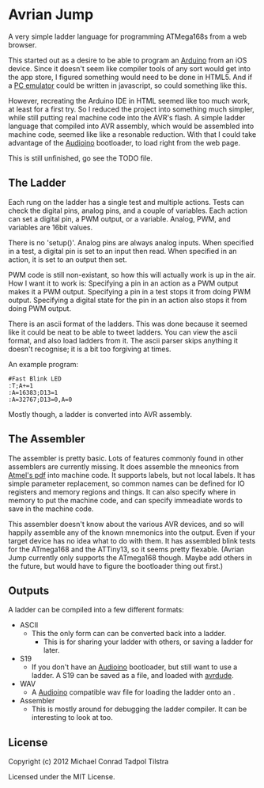 
Avrian Jump
===========

A very simple ladder language for programming ATMega168s from a web browser.

This started out as a desire to be able to program an [Arduino][] from an iOS device.  Since it
doesn't seem like compiler tools of any sort would get into the app store, I figured something
would need to be done in HTML5.  And if a [PC emulator][pcemu] could be written in javascript,
so could something like this.

However, recreating the Arduino IDE in HTML seemed like too much work, at least for a first
try.  So I reduced the project into something much simpler, while still putting real machine
code into the AVR's flash.  A simple ladder language that compiled into AVR assembly, which
would be assembled into machine code, seemed like like a resonable reduction.  With that I
could take advantage of the [Audioino][] bootloader, to load right from the web page.

This is still unfinished, go see the TODO file.

The Ladder
----------

Each rung on the ladder has a single test and multiple actions.  Tests can check the digital
pins, analog pins, and a couple of variables.  Each action can set a digital pin, a PWM output,
or a variable.  Analog, PWM, and variables are 16bit values.

There is no 'setup()'.  Analog pins are always analog inputs.  When specified in a test, a
digital pin is set to an input then read.  When specified in an action, it is set to an output
then set.

PWM code is still non-existant, so how this will actually work is up in the air.  How I want it
to work is:  Specifying a pin in an action as a PWM output makes it a PWM output.  Specifying a
pin in a test stops it from doing PWM output.  Specifying a digital state for the pin in an
action also stops it from doing PWM output.

There is an ascii format of the ladders.  This was done because it seemed like it could be neat
to be able to tweet ladders.  You can view the ascii format, and also load ladders from it.
The ascii parser skips anything it doesn't recognise; it is a bit too forgiving at times.

An example program:

	#Fast Blink LED
	:T;A+=1
	:A=16383;D13=1
	:A=32767;D13=0,A=0

Mostly though, a ladder is converted into AVR assembly.

The Assembler
-------------

The assembler is pretty basic. Lots of features commonly found in other assemblers are
currently missing.  It does assemble the mneonics from [Atmel's pdf][avrasm] into machine code.
It supports labels, but not local labels.  It has simple parameter replacement, so common names
can be defined for IO registers and memory regions and things.  It can also specify where in
memory to put the machine code, and can specify immeadiate words to save in the machine code.

This assembler doesn't know about the various AVR devices, and so will happily assemble any of
the known mnemonics into the output.  Even if your target device has no idea what to do with
them.  It has assembled blink tests for the ATmega168 and the ATTiny13, so it seems pretty
flexable. (Avrian Jump currently only supports the ATmega168 though.  Maybe add others in the
future, but would have to figure the bootloader thing out first.)


Outputs
-------

A ladder can be compiled into a few different formats:

- ASCII
  - This the only form can can be converted back into a ladder.
	- This is for sharing your ladder with others, or saving a ladder for later.
- S19
  - If you don't have an [Audioino][] bootloader, but still want to use a ladder.  A S19 can be
		saved as a file, and loaded with [avrdude][].
- WAV
  - A [Audioino][] compatible wav file for loading the ladder onto an .
- Assembler
  - This is mostly around for debugging the ladder compiler.  It can be interesting to look at
		too.


License
-------

Copyright (c) 2012 Michael Conrad Tadpol Tilstra

Licensed under the MIT License.


[Arduino]:http://www.arduino.cc/
[pcemu]:http://bellard.org/jslinux/
[avrasm]:http://www.atmel.com/atmel/acrobat/doc0856.pdf
[avrdude]:http://ladyada.net/learn/avr/avrdude.html
[Audioino]:http://www.hobby-roboter.de/forum/viewtopic.php?f=4&t=128&p=531

